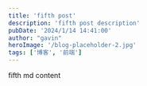 ```yaml
---
title: 'fifth post'
description: 'fifth post description'
pubDate: '2024/1/14 14:41:00'
author: "gavin"
heroImage: '/blog-placeholder-2.jpg'
tags: ['博客', '前端']
---
```


fifth md content